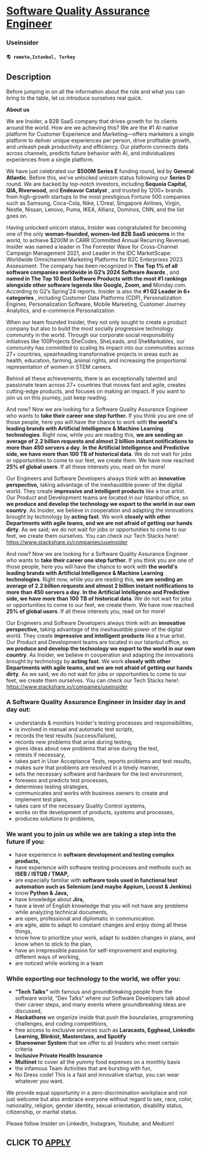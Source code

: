 # [Software Quality Assurance Engineer](https://www.remotewlb.com/apply/software-quality-assurance-engineer-134196)  
### Useinsider  
#### `🌎 remote,Istanbul, Turkey`  

## Description

Before jumping in on all the information about the role and what you can bring to the table, let us introduce ourselves real quick.

  

 **About us**

  

We are Insider, a B2B SaaS company that drives growth for its clients around the world. How are we achieving this? We are the #1 AI-native platform for Customer Experience and Marketing—offers marketers a single platform to deliver unique experiences per person, drive profitable growth, and unleash peak productivity and efficiency. Our platform connects data across channels, predicts future behavior with AI, and individualizes experiences from a single platform.

  

We have just celebrated our **$500M Series E** funding round, led by **General Atlantic**. Before this, we’ve unlocked unicorn status following our **Series D** round. We are backed by top-notch investors, including **Sequoia Capital, QIA, Riverwood,** and **Endeavor Catalyst** , and trusted by 1200+ brands from high-growth startups to the most prestigious Fortune 500 companies such as Samsung, Coca-Cola, Nike, L’Oreal, Singapore Airlines, Virgin, Nestle, Nissan, Lenovo, Puma, IKEA, Allianz, Dominos, CNN, and the list goes on.

  

Having unlocked unicorn status, Insider was congratulated for becoming one of the only **woman-founded, women-led** **B2B SaaS unicorns** in the world, to achieve $200M in CARR (Committed Annual Recurring Revenue). Insider was named a leader in The Forrester Wave for Cross-Channel Campaign Management 2021, and Leader in the IDC MarketScape: Worldwide Omnichannel Marketing Platforms for B2C Enterprises 2023 Assessment. The company has been recognized in **The Top 1% of all software companies worldwide in G2’s 2024 Software Awards** , and **named in The Top 10 Best Software Products with the most #1 rankings alongside other software legends like Google, Zoom, and** Monday.com. According to G2’s Spring’24 reports. Insider is also the **#1 G2 Leader in 6+ categories** , including Customer Data Platforms (CDP), Personalization Engines, Personalization Software, Mobile Marketing, Customer Journey Analytics, and e-commerce Personalization.

  

When our team founded Insider, they not only sought to create a product company but also to build the most socially progressive technology community in the world. Through our corporate social responsibility initiatives like 100Projects SheCodes, SheLeads, and SheMarkables, our community has committed to scaling its impact into our communities across 27+ countries, spearheading transformative projects in areas such as health, education, farming, animal rights, and increasing the proportional representation of women in STEM careers.

  

Behind all these achievements, there is an exceptionally talented and passionate team across 27+ countries that moves fast and agile, creates cutting-edge products, and focuses on making an impact. If you want to join us on this journey, just keep reading.

  

And now? Now we are looking for a Software Quality Assurance Engineer who wants to **take their career one step further.** If you think you are one of those people, here you will have the chance to work with **the world's leading brands with Artificial Intelligence & Machine Learning technologies**. Right now, while you are reading this, **we are sending an average of 2.2 billion requests and almost 2 billion instant notifications to more than 450 servers a day**. **In the Artificial Intelligence and Predictive side, we have more than 100 TB of historical data**. We do not wait for jobs or opportunities to come to our feet, we create them. We have now reached **25% of global users**. If all these interests you, read on for more!

  

Our Engineers and Software Developers always think with an **innovative perspective,** taking advantage of the inexhaustible power of the digital world. They create **impressive and intelligent products** like a true artist. Our Product and Development teams are located in our Istanbul office, so **we produce and develop the technology we export to the world in our own country**. As Insider, we believe in cooperation and adapting the innovations brought by technology by **acting fast**. We work **closely with other Departments with agile teams, and we are not afraid of getting our hands dirty**. As we said; we do not wait for jobs or opportunities to come to our feet, we create them ourselves. You can check our Tech Stacks here!: https://www.stackshare.io/companies/useinsider

  

And now? Now we are looking for a Software Quality Assurance Engineer who wants to **take their career one step further.** If you think you are one of those people, here you will have the chance to work with **the world's leading brands with Artificial Intelligence & Machine Learning technologies**. Right now, while you are reading this, **we are sending an average of 2.2 billion requests and almost 2 billion instant notifications to more than 450 servers a day**. **In the Artificial Intelligence and Predictive side, we have more than 100 TB of historical data**. We do not wait for jobs or opportunities to come to our feet, we create them. We have now reached **25% of global users**. If all these interests you, read on for more!

  

Our Engineers and Software Developers always think with an **innovative perspective,** taking advantage of the inexhaustible power of the digital world. They create **impressive and intelligent products** like a true artist. Our Product and Development teams are located in our Istanbul office, so **we produce and develop the technology we export to the world in our own country**. As Insider, we believe in cooperation and adapting the innovations brought by technology by **acting fast**. We work **closely with other Departments with agile teams, and we are not afraid of getting our hands dirty**. As we said; we do not wait for jobs or opportunities to come to our feet, we create them ourselves. You can check our Tech Stacks here!: https://www.stackshare.io/companies/useinsider

  

### A Software Quality Assurance Engineer in Insider day in and day out:

* understands & monitors Insider's testing processes and responsibilities,
* is involved in manual and automatic test scripts,
* records the test results (success/failure),
* records new problems that arise during testing,
* gives ideas about new problems that arise during the test,
* retests if necessary,
* takes part in User Acceptance Tests, reports problems and test results,
* makes sure that problems are resolved in a timely manner,
* sets the necessary software and hardware for the test environment,
* foresees and predicts test processes,
* determines testing strategies,
* communicates and works with business owners to create and implement test plans,
* takes care of the necessary Quality Control systems,
* works on the development of products, systems and processes,
* produces solutions to problems,

  

### We want you to join us while we are taking a step into the future if you:

* have experience in **software development and testing complex products,**
* have experience with software testing processes and methods such as **ISEB / ISTQB / TMAP,**
* are especially familiar with **software tools used in functional test automation such as Selenium (and maybe Appium, Locust & Jenkins)**
* know **Python & Java,**
* have knowledge about **Jira,**
* have a level of English knowledge that you will not have any problems while analyzing technical documents,
* are open, professional and diplomatic in communication.
* are agile, able to adapt to constant changes and enjoy doing all these things,
* know how to prioritize your work, adapt to sudden changes in plans, and know when to stick to the plan,
* have an irrepressible passion for self-improvement and exploring different ways of working,
* are noticed while working in a team

  

### While exporting our technology to the world, we offer you:

*  **“Tech Talks”** with famous and groundbreaking people from the software world, “Dev Talks” where our Software Developers talk about their career steps, and many events where groundbreaking ideas are discussed,
*  **Hackathons** we organize inside that push the boundaries, programming challenges, and coding competitions,
* free access to exclusive services such as **Laracasts, Egghead, LinkedIn Learning, Blinkist, Masterclass, and Spotify**
*  **Shareowner System** that we offer to all Insiders who meet certain criteria
*  **Inclusive Private Health Insurance**
*  **Multinet** to cover all the yummy food expenses on a monthly basis
* the infamous Team Activities that are bursting with fun,
* No Dress code! This is a fast and innovative startup, you can wear whatever you want.

  

We provide equal opportunity in a zero-discrimination workplace and not just welcome but also embrace everyone without regard to sex, race, color, nationality, religion, gender identity, sexual orientation, disability status, citizenship, or marital status.

  

Please follow Insider on LinkedIn, Instagram, Youtube, and Medium!

  
## CLICK TO [APPLY](https://www.remotewlb.com/apply/software-quality-assurance-engineer-134196)

